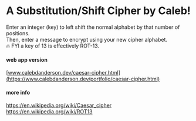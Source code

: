 # A Substitution/Shift Cipher by Caleb!
Enter an integer (key) to left shift the normal alphabet by that number of positions.  
Then, enter a message to encrypt using your new cipher alphabet.  
🔥 FYI a key of 13 is effectively ROT-13.  
#### web app version
[www.calebdanderson.dev/caesar-cipher.html](https://www.calebdanderson.dev/portfolio/caesar-cipher.html)
#### more info
https://en.wikipedia.org/wiki/Caesar_cipher  
https://en.wikipedia.org/wiki/ROT13
